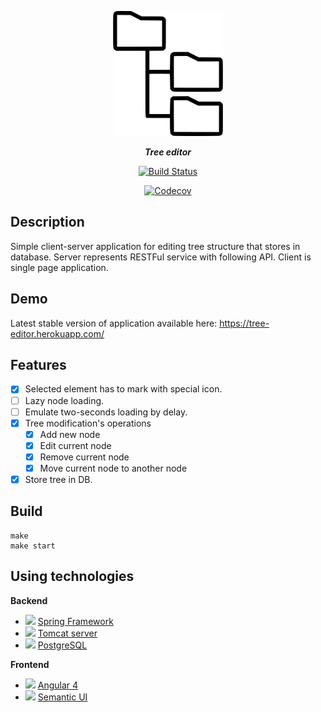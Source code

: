 <p align="center">
  <img title="Redash" src='logo.png' height="200px"/>
</p>
<p align="center">
  <strong><i>Tree editor</i></strong>
</p>
<p align="center">
    <a href='https://circleci.com/gh/unrealwork/tree-editor'><img title="Build Status" src='https://circleci.com/gh/unrealwork/tree-editor.svg?style=svg'/></a>
    
</p>
<p align="center">
    <a href="https://codecov.io/gh/unrealwork/tree-editor">
      <img src="https://codecov.io/gh/unrealwork/tree-editor/branch/master/graph/badge.svg" alt="Codecov" />
    </a>
</p>

## Description
Simple client-server application for editing tree structure that stores in database.
Server represents RESTFul service with following API. Client is single page application.

## Demo
Latest stable version of application available here: https://tree-editor.herokuapp.com/
## Features
- [x] Selected element has to mark with special icon. 
- [ ] Lazy node loading.
- [ ] Emulate two-seconds loading by delay.
- [x] Tree modification's operations
  - [x] Add new node
  - [x] Edit current node
  - [x] Remove current node
  - [x] Move current node to another node 
- [x] Store tree in DB.

## Build
```
make
make start
```


## Using technologies

**Backend**
- ![](http://projects.spring.io/spring-cloud/favicon.png) [Spring Framework](https://spring.io/)
- <img height="30px" src="http://tomcat.apache.org/images/tomcat.png"> <a href="http://tomcat.apache.org/">Tomcat server</a>
- <img height="30px" src="https://www.postgresql.org/media/img/about/press/elephant.png"> <a href="https://www.postgresql.org/">PostgreSQL</a>

**Frontend**
- <img height="30px" src="https://encrypted-tbn0.gstatic.com/images?q=tbn:ANd9GcTyg4aaAWwVMluZ7tCWbh9WRTG6lVdAuRS5OoxqSgqmpK2Vq4qz"> <a href="https://angular.io/">Angular 4</a>
- <img height="30px" src="https://semantic-ui.com/images/logo.png"> <a href="https://semantic-ui.com/">Semantic UI</a>

